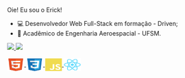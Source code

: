 Oie! Eu sou o Erick!

- 💻 Desenvolvedor Web Full-Stack em formação - Driven;
- 🚀 Acadêmico de Engenharia Aeroespacial - UFSM.

 <div>
  <a href="https://github.com/oErco">
  <img height="170em" src="https://github-readme-stats.vercel.app/api?username=oErco&show_icons=true&theme=dracula&include_all_commits=true&count_private=true"/>
  <img height="170em" src="https://github-readme-stats.vercel.app/api/top-langs/?username=oErco&layout=compact&langs_count=7&theme=dracula"/>
</div>
<div style="display: inline_block"><br>
  <img align="center" alt="oErco-HTML" height="30" width="40" src="https://raw.githubusercontent.com/devicons/devicon/master/icons/html5/html5-original.svg">
  <img align="center" alt="oErco-CSS" height="30" width="40" src="https://raw.githubusercontent.com/devicons/devicon/master/icons/css3/css3-original.svg">
  <img align="center" alt="oErco-Js" height="30" width="40" src="https://raw.githubusercontent.com/devicons/devicon/master/icons/javascript/javascript-plain.svg">
  <img align="center" alt="oErco-React" height="30" width="40" src="https://raw.githubusercontent.com/devicons/devicon/master/icons/react/react-original.svg">
</div>
  
  

